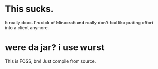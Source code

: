 # This sucks.

It really does. I'm sick of Minecraft and really don't feel like putting effort into a client anymore.

# were da jar? i use wurst

This is FOSS, bro! Just compile from source.